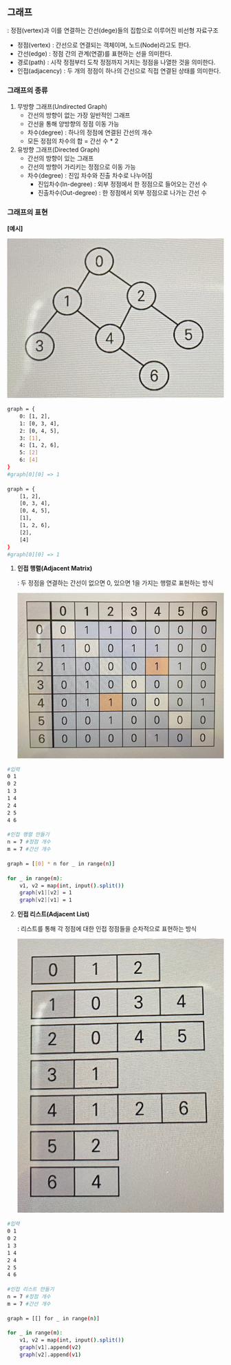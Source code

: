 ## 그래프

: 정점(vertex)과 이를 연결하는 간선(dege)들의 집합으로 이루어진 비선형 자료구조

- 정점(vertex) : 간선으로 연결되는 객체이며, 노드(Node)라고도 한다.
- 간선(edge) : 정점 간의 관계(연결)를 표현하는 선을 의미한다.
- 경로(path) : 시작 정점부터 도착 정점까지 거치는 정점을 나열한 것을 의미한다.
- 인접(adjacency) : 두 개의 정점이 하나의 간선으로 직접 연결된 상태를 의미한다.



### 그래프의 종류

1) 무방향 그래프(Undirected Graph)
   - 간선의 방향이 없는 가장 일반적인 그래프
   - 간선을 통해 양방향의 정점 이동 가능
   - 차수(degree) : 하나의 정점에 연결된 간선의 개수
   - 모든 정점의 차수의 합 = 간선 수 * 2
2) 유방향 그래프(Directed Graph)
   - 간선의 방향이 있는 그래프
   - 간선의 방향이 가리키는 정점으로 이동 가능
   - 차수(degree) : 진입 차수와 진출 차수로 나누어짐
     - 진입차수(In-degree) : 외부 정점에서 한 정점으로 들어오는 간선 수
     - 진출차수(Out-degree) : 한 정점에서 외부 정점으로 나가는 간선 수



### 그래프의 표현

**[예시]**

![KakaoTalk_20220809_110606586](그래프.assets/KakaoTalk_20220809_110606586-16600131912141.jpg)

```bash
graph = {
	0: [1, 2],
	1: [0, 3, 4],
	2: [0, 4, 5],
	3: [1],
	4: [1, 2, 6],
	5: [2]
	6: [4]
}
#graph[0][0] => 1

graph = {
	[1, 2],
	[0, 3, 4],
	[0, 4, 5],
	[1],
	[1, 2, 6],
	[2],
	[4]
}
#graph[0][0] => 1
```



1. **인접 행렬(Adjacent Matrix)**

   : 두 정점을 연결하는 간선이 없으면 0, 있으면 1을 가지는 행렬로 표현하는 방식

   ![KakaoTalk_20220809_111916880](그래프.assets/KakaoTalk_20220809_111916880-16600116731303.jpg)

```bash
#입력
0 1
0 2
1 3
1 4
2 4
2 5
4 6

#인접 행렬 만들기
n = 7 #정점 개수
m = 7 #간선 개수

graph = [[0] * n for _ in range(n)]

for _ in range(m):
	v1, v2 = map(int, input().split())
	graph[v1][v2] = 1
	graph[v2][v1] = 1
```



2. **인접 리스트(Adjacent List)**

   : 리스트를 통해 각 정점에 대한 인접 정점들을 순차적으로 표현하는 방식

   ![KakaoTalk_20220809_114319536](그래프.assets/KakaoTalk_20220809_114319536.jpg)

```bash
#입력
0 1
0 2
1 3
1 4
2 4
2 5
4 6

#인접 리스트 만들기
n = 7 #정점 개수
m = 7 #간선 개수

graph = [[] for _ in range(n)]

for _ in range(m):
	v1, v2 = map(int, input().split())
	graph[v1].append(v2)
	graph[v2].append(v1)
```